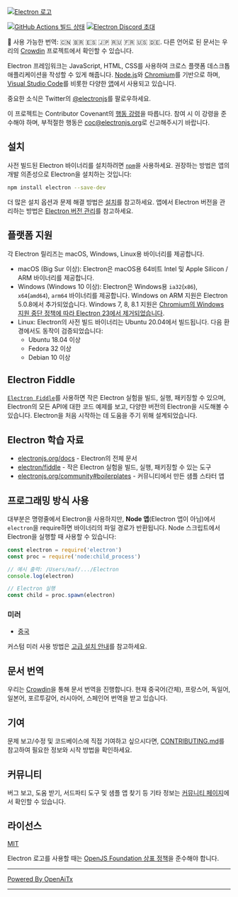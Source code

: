 [![Electron 로고](https://electronjs.org/images/electron-logo.svg)](https://electronjs.org)

[![GitHub Actions 빌드 상태](https://github.com/electron/electron/actions/workflows/build.yml/badge.svg)](https://github.com/electron/electron/actions/workflows/build.yml)
[![Electron Discord 초대](https://img.shields.io/discord/745037351163527189?color=%237289DA&label=chat&logo=discord&logoColor=white)](https://discord.gg/electronjs)

:memo: 사용 가능한 번역: 🇨🇳 🇧🇷 🇪🇸 🇯🇵 🇷🇺 🇫🇷 🇺🇸 🇩🇪.
다른 언어로 된 문서는 우리의 [Crowdin](https://crowdin.com/project/electron) 프로젝트에서 확인할 수 있습니다.

Electron 프레임워크는 JavaScript, HTML, CSS를 사용하여 크로스 플랫폼 데스크톱 애플리케이션을 작성할 수 있게 해줍니다. [Node.js](https://nodejs.org/)와 [Chromium](https://www.chromium.org)를 기반으로 하며, [Visual Studio Code](https://github.com/Microsoft/vscode/)를 비롯한 다양한 [앱](https://electronjs.org/apps)에서 사용되고 있습니다.

중요한 소식은 Twitter의 [@electronjs](https://twitter.com/electronjs)를 팔로우하세요.

이 프로젝트는 Contributor Covenant의 [행동 강령](https://github.com/electron/electron/tree/main/CODE_OF_CONDUCT.md)을 따릅니다.
참여 시 이 강령을 준수해야 하며, 부적절한 행동은 [coc@electronjs.org](mailto:coc@electronjs.org)로 신고해주시기 바랍니다.

## 설치

사전 빌드된 Electron 바이너리를 설치하려면 [`npm`](https://docs.npmjs.com/)을 사용하세요.
권장하는 방법은 앱의 개발 의존성으로 Electron을 설치하는 것입니다:

```sh
npm install electron --save-dev
```

더 많은 설치 옵션과 문제 해결 방법은 [설치](docs/tutorial/installation.md)를 참고하세요. 앱에서 Electron 버전을 관리하는 방법은 [Electron 버전 관리](docs/tutorial/electron-versioning.md)를 참고하세요.

## 플랫폼 지원

각 Electron 릴리즈는 macOS, Windows, Linux용 바이너리를 제공합니다.

* macOS (Big Sur 이상): Electron은 macOS용 64비트 Intel 및 Apple Silicon / ARM 바이너리를 제공합니다.
* Windows (Windows 10 이상): Electron은 Windows용 `ia32`(`x86`), `x64`(`amd64`), `arm64` 바이너리를 제공합니다. Windows on ARM 지원은 Electron 5.0.8에서 추가되었습니다. Windows 7, 8, 8.1 지원은 [Chromium의 Windows 지원 중단 정책에 따라 Electron 23에서 제거되었습니다](https://www.electronjs.org/blog/windows-7-to-8-1-deprecation-notice).
* Linux: Electron의 사전 빌드 바이너리는 Ubuntu 20.04에서 빌드됩니다. 다음 환경에서도 동작이 검증되었습니다:
  * Ubuntu 18.04 이상
  * Fedora 32 이상
  * Debian 10 이상

## Electron Fiddle

[`Electron Fiddle`](https://github.com/electron/fiddle)를 사용하면 작은 Electron 실험을 빌드, 실행, 패키징할 수 있으며, Electron의 모든 API에 대한 코드 예제를 보고, 다양한 버전의 Electron을 시도해볼 수 있습니다. Electron을 처음 시작하는 데 도움을 주기 위해 설계되었습니다.

## Electron 학습 자료

* [electronjs.org/docs](https://electronjs.org/docs) - Electron의 전체 문서
* [electron/fiddle](https://github.com/electron/fiddle) - 작은 Electron 실험을 빌드, 실행, 패키징할 수 있는 도구
* [electronjs.org/community#boilerplates](https://electronjs.org/community#boilerplates) - 커뮤니티에서 만든 샘플 스타터 앱

## 프로그래밍 방식 사용

대부분은 명령줄에서 Electron을 사용하지만, **Node 앱**(Electron 앱이 아님)에서 `electron`을 require하면 바이너리의 파일 경로가 반환됩니다. Node 스크립트에서 Electron을 실행할 때 사용할 수 있습니다:

```javascript
const electron = require('electron')
const proc = require('node:child_process')

// 예시 출력: /Users/maf/.../Electron
console.log(electron)

// Electron 실행
const child = proc.spawn(electron)
```

### 미러

* [중국](https://npmmirror.com/mirrors/electron/)

커스텀 미러 사용 방법은 [고급 설치 안내](https://www.electronjs.org/docs/latest/tutorial/installation#mirror)를 참고하세요.

## 문서 번역

우리는 [Crowdin](https://crowdin.com/project/electron)을 통해 문서 번역을 진행합니다.
현재 중국어(간체), 프랑스어, 독일어, 일본어, 포르투갈어, 러시아어, 스페인어 번역을 받고 있습니다.

## 기여

문제 보고/수정 및 코드베이스에 직접 기여하고 싶으시다면, [CONTRIBUTING.md](CONTRIBUTING.md)를 참고하여 필요한 정보와 시작 방법을 확인하세요.

## 커뮤니티

버그 보고, 도움 받기, 서드파티 도구 및 샘플 앱 찾기 등 기타 정보는 [커뮤니티 페이지](https://www.electronjs.org/community)에서 확인할 수 있습니다.

## 라이선스

[MIT](https://github.com/electron/electron/blob/main/LICENSE)

Electron 로고를 사용할 때는 [OpenJS Foundation 상표 정책](https://trademark-policy.openjsf.org/)을 준수해야 합니다.

---

[Powered By OpenAiTx](https://github.com/OpenAiTx/OpenAiTx)

---